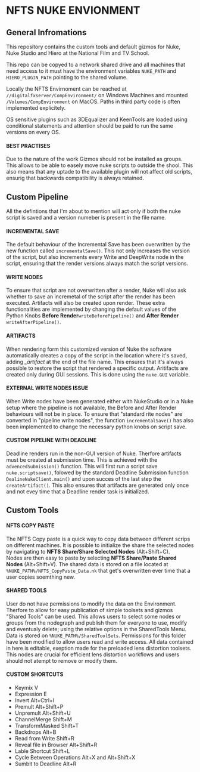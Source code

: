 # NFTS NUKE ENVIONMENT

<h2>General Infromations</h2>

This repository contains the custom tools and default gizmos for Nuke, Nuke Studio and Hiero at the National Film and TV School.

This repo can be copyed to a network shared drive and all machines that need access to it must have the environment variables <code>NUKE_PATH</code> and <code>HIERO_PLUGIN_PATH</code> pointing to the shared volume.

Locally the NFTS Envirnoment can be reached at <code>//digitalfxserver/CompEnvironment/</code> on Windows Machines and mounted <code>/Volumes/CompEnvironment</code> on MacOS. Paths in third party code is often implemented explicitely.

OS sensitive plugins such as 3DEqualizer and KeenTools are loaded using conditional statements and attention should be paid to run the same versions on every OS.

<h4>BEST PRACTISES</h4>
Due to the nature of the work Gizmos should not be installed as groups. This allows to be able to easely move nuke scripts to outside the shool. This also means that any uptade to the available plugin will not affect old scripts, ensurig that backwards compatibility is always retained.

<h2>Custom Pipeline</h2>

All the defintions that I'm about to mention will act only if both the nuke script is saved and a version numeber is present in the file name.

<h4>INCREMENTAL SAVE</h4>

The default behaviour of the Incremental Save has been overwritten by the new function called <code>incrementalSave()</code>. This not only increases the version of the script, but also increments every Write and DeepWrite node in the script, ensuring that the render versions always match the script versions.

<h4>WRITE NODES</h4>

To ensure that script are not overwritten after a render, Nuke will also ask whether to save an incremetal of the script after the render has been executed. Artifacts will also be created upon render.
These extra functionalities are implemented by changing the default values of the Python Knobs <b>Before Render</b><code>writeBeforePipeline()</code> and <b>After Render</b> <code>writeAfterPipeline()</code>.

<h4>ARTIFACTS</h4>

When rendering form this customized version of Nuke the software automatically creates a copy of the script in the location where it's saved, adding <i>_artifact</i> at the end of the file name. This ensures that it's always possible to restore the script that rendered a specific output. Aritifacts are created only during GUI sessions. This is done using the <code>nuke.GUI</code> variable.

<h4>EXTERNAL WRITE NODES ISSUE</h4>
When Write nodes have been generated either with NukeStudio or in a Nuke setup where the pipeline is not available, the Before and After Render behaviours will not be in place.
To ensure that "standard rite nodes" are converted in "pipeline write nodes", the function <code>incrementalSave()</code> has also been implemented to change the necessary python knobs on script save. 

<h4>CUSTOM PIPELINE WITH DEADLINE</h4>
Deadline renders run in the non-GUI version of Nuke. Therfore artifacts must be created at submission time.
This is achieved with the <code>advencedSubmission()</code> function. This will first run a script save <code>nuke.scriptsave()</code>, folowed by the standard Deadline Submission function <code>DealineNukeClient.main()</code> and upon succes of the last step the <code>createArtifact()</code>. 
This also ensures that artifacts are generated only once and not evey time that a Deadline render task is initialized.

<h2>Custom Tools</h2>

<h4>NFTS COPY PASTE</h4>

The NFTS Copy paste is a quick way to copy data between different scrips on different machines.
It is possible to initialize the share the selected nodes by navigating to <b>NFTS Share/Share Selected Nodes</b> (Alt+Shift+C).
</br>Nodes are then easy to paste by selecting <b>NFTS Share/Paste Shared Nodes</b> (Alt+Shift+V).
The shared data is stored on a file located at <code>%NUKE_PATH%/NFTS_CopyPaste_Data.nk</code> that get's overwritten ever time that a user copies soemthing new.

<h4>SHARED TOOLS</h4>

User do not have permissions to modify the data on the Environment. Therfore to allow for easy publication of simple toolsets and gizmos "Shared Tools" can be used. 
This allows users to select some nodes or groups from the nodegraph and publish them for everyone to use, modify and eventualy delete; using the relative options in the SharedTools Menu.
Data is stored on <code>%NUKE_PATH%/SharedToolSets</code>. Permissions for this folder have been modified to allow users read and write access. All data contained in here is editable, exeption made for the preloaded lens distortion toolsets. This nodes are crucial for efficient lens distortion workflows and users should not atempt to remove or modify them.

<h4>CUSTOM SHORTCUTS</h4>
<ul>
<li>Keymix          V</li>
<li>Expression      E</li>
<li>Invert          Alt+Ctrl+I</li>
<li>Premult         Alt+Shift+P</li>
<li>Unpremult       Alt+Shift+U</li>
<li>ChannelMerge    Shift+M</li>
<li>TransformMasked  Shift+T</li>
<li>Backdrops       Alt+B</li>
<li>Read from Write       Shift+R</li>
<li>Reveal file in Browser      Alt+Shift+R</li>
<li>Lable Shortcut       Shift+L</li>
<li>Cycle Between Operations       Alt+X and Alt+Shift+X</li>
<li>Sumbit to Deadline      Alt+R</li>
</ul>
